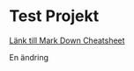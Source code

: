 # Test Projekt

[Länk till Mark Down Cheatsheet](https://github.com/adam-p/markdown-here/wiki/MarkdownCheatsheet)

En ändring
